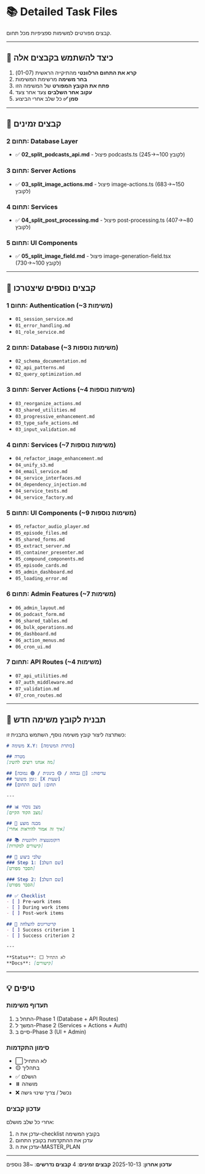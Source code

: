 # 📚 Detailed Task Files

קבצים מפורטים למשימות ספציפיות מכל תחום.

---

## 📖 כיצד להשתמש בקבצים אלה

1. **קרא את התחום הרלוונטי** מהתיקייה הראשית (01-07)
2. **בחר משימה** מרשימת המשימות
3. **פתח את הקובץ המפורט** של המשימה הזו
4. **עקוב אחר השלבים** צעד אחר צעד
5. **סמן ✅** כל שלב אחרי הביצוע

---

## 📁 קבצים זמינים

### תחום 2: Database Layer
- ✅ **02_split_podcasts_api.md** - פיצול podcasts.ts (245→~100 לקובץ)

### תחום 3: Server Actions
- ✅ **03_split_image_actions.md** - פיצול image-actions.ts (683→~150 לקובץ)

### תחום 4: Services
- ✅ **04_split_post_processing.md** - פיצול post-processing.ts (407→~80 לקובץ)

### תחום 5: UI Components
- ✅ **05_split_image_field.md** - פיצול image-generation-field.tsx (730→~100 לקובץ)

---

## 🎯 קבצים נוספים שיצטרכו

### תחום 1: Authentication (~3 משימות)
- `01_session_service.md`
- `01_error_handling.md`
- `01_role_service.md`

### תחום 2: Database (~3 משימות נוספות)
- `02_schema_documentation.md`
- `02_api_patterns.md`
- `02_query_optimization.md`

### תחום 3: Server Actions (~4 משימות נוספות)
- `03_reorganize_actions.md`
- `03_shared_utilities.md`
- `03_progressive_enhancement.md`
- `03_type_safe_actions.md`
- `03_input_validation.md`

### תחום 4: Services (~7 משימות נוספות)
- `04_refactor_image_enhancement.md`
- `04_unify_s3.md`
- `04_email_service.md`
- `04_service_interfaces.md`
- `04_dependency_injection.md`
- `04_service_tests.md`
- `04_service_factory.md`

### תחום 5: UI Components (~9 משימות נוספות)
- `05_refactor_audio_player.md`
- `05_episode_files.md`
- `05_shared_forms.md`
- `05_extract_server.md`
- `05_container_presenter.md`
- `05_compound_components.md`
- `05_episode_cards.md`
- `05_admin_dashboard.md`
- `05_loading_error.md`

### תחום 6: Admin Features (~7 משימות)
- `06_admin_layout.md`
- `06_podcast_form.md`
- `06_shared_tables.md`
- `06_bulk_operations.md`
- `06_dashboard.md`
- `06_action_menus.md`
- `06_cron_ui.md`

### תחום 7: API Routes (~4 משימות)
- `07_api_utilities.md`
- `07_auth_middleware.md`
- `07_validation.md`
- `07_cron_routes.md`

---

## 📝 תבנית לקובץ משימה חדש

כשתרצה ליצור קובץ משימה נוסף, השתמש בתבנית זו:

```markdown
# משימה X.Y: [כותרת המשימה]

## מטרה
[מה אנחנו רוצים להשיג]

## עדיפות: [🔴 גבוהה / 🟡 בינונית / 🟢 נמוכה]
## זמן משוער: [X שעות]
## תחום: [שם התחום]

---

## 📊 מצב נוכחי
[מצב הקוד הקיים]

## 🎯 מבנה מוצע
[איך זה אמור להיראות אחרי]

## 📚 דוקומנטציה רלוונטית
[קישורים למקורות]

## 📝 שלבי ביצוע
### Step 1: [שם השלב]
[הסבר מפורט]

### Step 2: [שם השלב]
[הסבר מפורט]

## ✅ Checklist
- [ ] Pre-work items
- [ ] During work items
- [ ] Post-work items

## 🎯 קריטריונים להצלחה
- [ ] Success criterion 1
- [ ] Success criterion 2

---

**Status**: ⬜ לא התחיל
**Docs**: [קישורים]
```

---

## 💡 טיפים

### תעדוף משימות
1. התחל ב-Phase 1 (Database + API Routes)
2. המשך ל-Phase 2 (Services + Actions + Auth)
3. סיים ב-Phase 3 (UI + Admin)

### סימון התקדמות
- ⬜ לא התחיל
- 🟡 בתהליך
- ✅ הושלם
- ⏸️ מושהה
- ❌ נכשל / צריך שינוי גישה

### עדכון קבצים
אחרי כל שלב מושלם:
1. עדכן את ה-checklist בקובץ המשימה
2. עדכן את ההתקדמות בקובץ התחום
3. עדכן את ה-MASTER_PLAN

---

**עדכון אחרון**: 2025-10-13
**קבצים זמינים**: 4
**קבצים נדרשים**: ~38 נוספים
